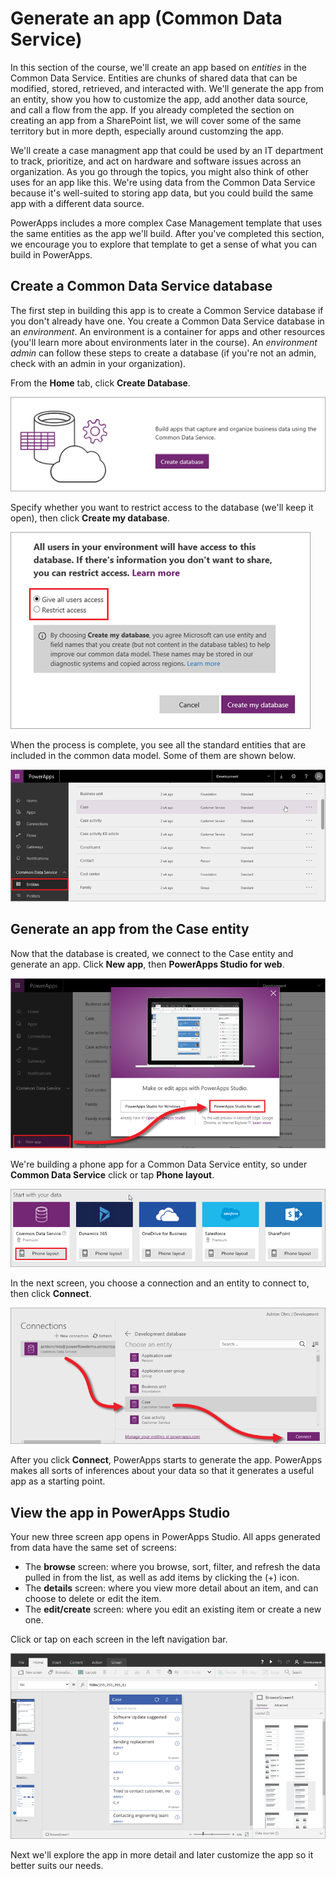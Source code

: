 <properties
   pageTitle="Generate an app (Common Data Service) | Microsoft PowerApps"
   description="Generate a three screen app from the Common Data Service"
   services=""
   suite="powerapps"
   documentationCenter="na"
   authors="mgblythe"
   manager="anneta"
   editor=""
   tags=""
   featuredVideoId="vTdvguA6xOs"
   courseDuration="6m"/>

<tags
   ms.service="powerapps"
   ms.devlang="na"
   ms.topic="get-started-article"
   ms.tgt_pltfrm="na"
   ms.workload="na"
   ms.date="12/09/2016"
   ms.author="mblythe"/>

# Generate an app (Common Data Service)
In this section of the course, we'll create an app based on _entities_ in the Common Data Service. Entities are chunks of shared data that can be modified, stored, retrieved, and interacted with. We'll generate the app from an entity, show you how to customize the app, add another data source, and call a flow from the app. If you already completed the section on creating an app from a SharePoint list, we will cover some of the same territory but in more depth, especially around customzing the app.

We'll create a case managment app that could be used by an IT department to track, prioritize, and act on hardware and software issues across an organization. As you go through the topics, you might also think of other uses for an app like this. We're using data from the Common Data Service because it's well-suited to storing app data, but you could build the same app with a different data source. 

PowerApps includes a more complex Case Management template that uses the same entities as the app we'll build. After you've completed this section, we encourage you to explore that template to get a sense of what you can build in PowerApps.


## Create a Common Data Service database
The first step in building this app is to create a Common Service database if you don't already have one. You create a Common Data Service database in an _environment_. An environment is a container for apps and other resources (you'll learn more about environments later in the course). An _environment admin_ can follow these steps to create a database (if you're not an admin, check with an admin in your organization).

From the **Home** tab, click **Create Database**.

![Common Data Service create database](./media/learning-case-app-generate/create-database.png)

Specify whether you want to restrict access to the database (we'll keep it open), then click **Create my database**.

![Common Data Service specify access](./media/learning-case-app-generate/specify-access.png)

When the process is complete, you see all the standard entities that are included in the common data model. Some of them are shown below. 

![Common Data Service standard entities](./media/learning-case-app-generate/standard-entities.png)


## Generate an app from the Case entity
Now that the database is created, we connect to the Case entity and generate an app. Click **New app**, then **PowerApps Studio for web**.

![New app in PowerApps Studio for web](./media/learning-case-app-generate/choose-studio.png)

We're building a phone app for a Common Data Service entity, so under **Common Data Service** click or tap **Phone layout**. 

![Phone app from Common Data Service](./media/learning-case-app-generate/common-phone.png)

In the next screen, you choose a connection and an entity to connect to, then click **Connect**.

![Connect to Case entity](./media/learning-case-app-generate/connect-entity.png)

After you click **Connect**, PowerApps starts to generate the app. PowerApps makes all sorts of inferences about your data so that it generates a useful app as a starting point. 


## View the app in PowerApps Studio
Your new three screen app opens in PowerApps Studio. All apps generated from data have the same set of screens:

- The **browse** screen: where you browse, sort, filter, and refresh the data pulled in from the list, as well as add items by clicking the (+) icon.
- The **details** screen: where you view more detail about an item, and can choose to delete or edit the item.
- The **edit/create** screen: where you edit an existing item or create a new one.

Click or tap on each screen in the left navigation bar.

![The generated app](./media/learning-case-app-generate/finished-app.png)

Next we'll explore the app in more detail and later customize the app so it better suits our needs.